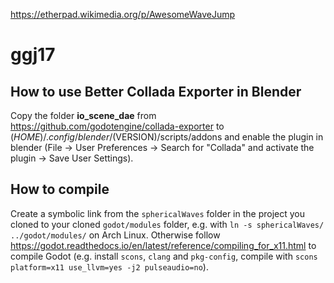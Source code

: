 https://etherpad.wikimedia.org/p/AwesomeWaveJump
# ggj17

## How to use Better Collada Exporter in Blender
Copy the folder **io_scene_dae** from https://github.com/godotengine/collada-exporter to $(HOME)/.config/blender/$(VERSION)/scripts/addons and enable the plugin in blender (File -> User Preferences -> Search for "Collada" and activate the plugin -> Save User Settings).

## How to compile
Create a symbolic link from the `sphericalWaves` folder in the project you cloned to your cloned `godot/modules` folder, e.g. with `ln -s sphericalWaves/ ../godot/modules/` on Arch Linux. Otherwise follow https://godot.readthedocs.io/en/latest/reference/compiling_for_x11.html to compile Godot (e.g. install `scons`, `clang` and `pkg-config`, compile with `scons platform=x11 use_llvm=yes -j2 pulseaudio=no`).
